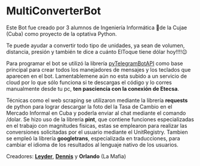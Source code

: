 # MultiConverterBot
Este Bot fue creado por 3 alumnos de Ingeniería Informática 🐳de la Cujae (Cuba)  como proyecto de la optativa Python.

Te puede ayudar a convertir todo tipo de unidades, ya sean de volumen, distancia, presión y también te dice a cuánto ElToque tiene dólar hoy!!!!😉

Para programar el bot se utilizó la librería [pyTelegramBotAPI](https://github.com/eternnoir/pyTelegramBotAPI.git) como base principal para crear todos los 
manejadores de mensajes y los teclados que aparecen en el bot. Lamentablemene aún no esta subido a un servicio de cloud por lo que sólo funciona si te descargas el código
y lo corres manualmente desde tu pc, **ten pasciencia con la conexión de Etecsa**.

Técnicas como el web scraping se utilizaron mediante la librería **requests** de python para lograr descargar la foto del la Tasa de Cambio en el Mercado Informal en Cuba
y poderla enviar al chat mediante el comando /dolar.
Se hizo uso de la librería **pint**, que contiene funciones especializadas en el trabajo con magnitudes fisicas, estas se emplearon para realizar las conversiones solicitadas
por el usuario mediante el UnitRegistry. Tambien se empleó la librería **googletrans**, especializada en traducciones, para cambiar el idioma de los resultados al lenguaje
nativo de los usuarios.


Creadores: [**Leyder**](https://github.com/Leyderhr), [**Dennis**](https://github.com/DnsSera) y **Orlando** (La Mafia)
